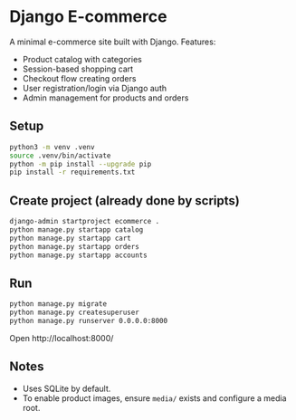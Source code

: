 # Django E-commerce

A minimal e-commerce site built with Django. Features:

- Product catalog with categories
- Session-based shopping cart
- Checkout flow creating orders
- User registration/login via Django auth
- Admin management for products and orders

## Setup

```bash
python3 -m venv .venv
source .venv/bin/activate
python -m pip install --upgrade pip
pip install -r requirements.txt
```

## Create project (already done by scripts)

```bash
django-admin startproject ecommerce .
python manage.py startapp catalog
python manage.py startapp cart
python manage.py startapp orders
python manage.py startapp accounts
```

## Run

```bash
python manage.py migrate
python manage.py createsuperuser
python manage.py runserver 0.0.0.0:8000
```

Open http://localhost:8000/

## Notes

- Uses SQLite by default.
- To enable product images, ensure `media/` exists and configure a media root.